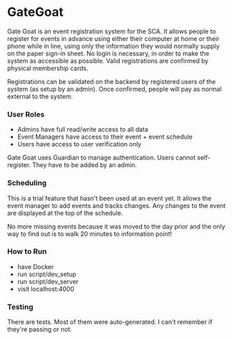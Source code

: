 # GateGoat

Gate Goat is an event registration system for the SCA.  It allows people to register for events in advance using either their computer at home or their phone while in line, using only the information they would normally supply on the paper sign-in sheet.  No login is necessary, in order to make the system as accessible as possible.  Valid registrations are confirmed by physical membership cards.

Registrations can be validated on the backend by registered users of the system (as setup by an admin).  Once confirmed, people will pay as normal external to the system.

### User Roles

- Admins have full read/write access to all data
- Event Managers have access to their event + event schedule
- Users have access to user verification only

Gate Goat uses Guardian to manage authentication.  Users cannot self-register.  They have to be added by an admin.

### Scheduling

This is a trial feature that hasn't been used at an event yet.  It allows the event manager to add events and tracks changes.  Any changes to the event are displayed at the top of the schedule.

No more missing events because it was moved to the day prior and the only way to find out is to walk 20 minutes to information point!

### How to Run

- have Docker
- run script/dev_setup
- run script/dev_server
- visit localhost:4000

### Testing

There are tests.  Most of them were auto-generated.  I can't remember if they're passing or not.